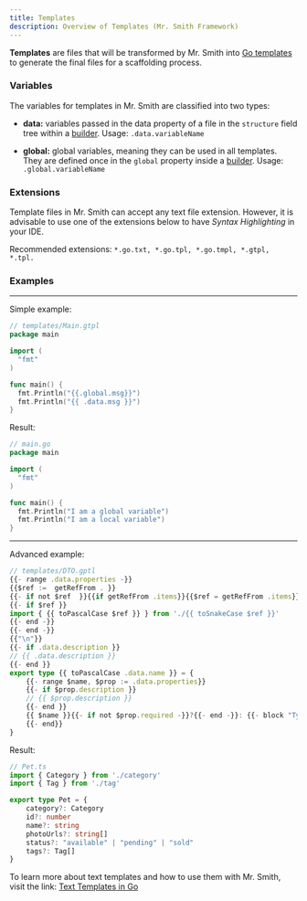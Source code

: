 ```yaml
---
title: Templates
description: Overview of Templates (Mr. Smith Framework)
---
```


**Templates** are files that will be transformed by Mr. Smith into [Go templates](/complements/go-templates) to generate the final files for a scaffolding process.

### Variables


The variables for templates in Mr. Smith are classified into two types:

- **data:** variables passed in the data property of a file in the `structure` field tree within a [builder](/overview/builders). Usage: `.data.variableName`

- **global:** global variables, meaning they can be used in all templates. They are defined once in the `global` property inside a [builder](/overview/builders). Usage: `.global.variableName`

### Extensions

Template files in Mr. Smith can accept any text file extension. However, it is advisable to use one of the extensions below to have *Syntax Highlighting* in your IDE.

Recommended extensions: `*.go.txt, *.go.tpl, *.go.tmpl, *.gtpl, *.tpl.`

### Examples
---
Simple example:
```go
// templates/Main.gtpl
package main

import (
  "fmt"
)

func main() {
  fmt.Println("{{.global.msg}}")
  fmt.Println("{{ .data.msg }}")
}
```
Result:
```go
// main.go
package main

import (
  "fmt"
)

func main() {
  fmt.Println("I am a global variable")
  fmt.Println("I am a local variable")
}
```
--- 


Advanced example:
```ts
// templates/DTO.gptl
{{- range .data.properties -}}
{{$ref :=  getRefFrom . }}
{{- if not $ref  }}{{if getRefFrom .items}}{{$ref = getRefFrom .items}}{{- end}}{{- end}}
{{- if $ref }}
import { {{ toPascalCase $ref }} } from './{{ toSnakeCase $ref }}'
{{- end -}}
{{- end -}}
{{"\n"}}
{{- if .data.description }}
// {{ .data.description }}
{{- end }}
export type {{ toPascalCase .data.name }} = { 
    {{- range $name, $prop := .data.properties}}
    {{- if $prop.description }}
    // {{ $prop.description }}
    {{- end }}
    {{ $name }}{{- if not $prop.required -}}?{{- end -}}: {{- block "TypeResolver" $prop }}{{end}}
    {{- end}}
}
```

Result:
```ts
// Pet.ts
import { Category } from './category'
import { Tag } from './tag'

export type Pet = {
    category?: Category
    id?: number
    name?: string
    photoUrls?: string[]
    status?: "available" | "pending" | "sold"
    tags?: Tag[]
}
```
To learn more about text templates and how to use them with Mr. Smith, visit the link: [Text Templates in Go](/complements/go-templates)